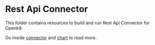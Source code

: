 # Rest Api Connector

This folder contains resources to build and run Rest Api Connector for Openk9.

Go inside [connector](./connector) and [chart](/chart) to read more.

